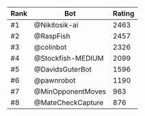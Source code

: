 Rank|Bot|Rating
---|---|---
#1|@Nikitosik-ai|2463
#2|@RaspFish|2457
#3|@colinbot|2326
#4|@Stockfish-MEDIUM|2099
#5|@DavidsGuterBot|1596
#6|@pawnrobot|1190
#7|@MinOpponentMoves|963
#8|@MateCheckCapture|876
